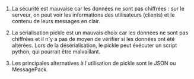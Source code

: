 1. La sécurité est mauvaise car les données ne sont pas chiffrées : sur le serveur, on peut voir les informations des utilisateurs (clients) et le contenu de leurs messages en clair.

2. La sérialisation pickle est un mauvais choix car les données ne sont pas chiffrées et il n'y a pas de moyen de vérifier si les données ont été altérées. Lors de la désérialisation, le pickle peut éxécuter un script python, qui pourrait être malvaillant.

3. Les principales alternatives à l'utilisation de pickle sont le JSON ou MessagePack.
